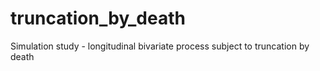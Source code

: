 # truncation_by_death
Simulation study - longitudinal bivariate process subject to truncation by death
